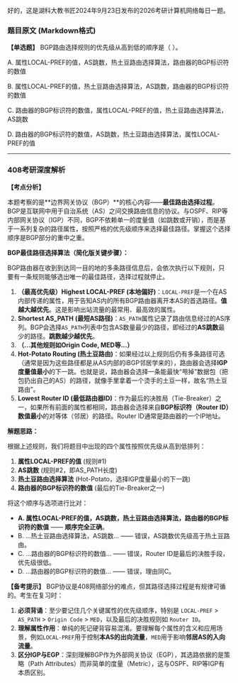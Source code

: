 好的，这是湖科大教书匠2024年9月23日发布的2026考研计算机网络每日一题。

### 题目原文 (Markdown格式)

**【单选题】** BGP路由选择规则的优先级从高到低的顺序是（ ）。

A. 属性LOCAL-PREF的值，AS跳数，热土豆路由选择算法，路由器的BGP标识符的数值 

B. 属性LOCAL-PREF的值，热土豆路由选择算法，AS跳数，路由器的BGP标识符的数值 

C. 路由器的BGP标识符的数值，属性LOCAL-PREF的值，热土豆路由选择算法，AS跳数 

D. 路由器的BGP标识符的数值，AS跳数，热土豆路由选择算法，属性LOCAL-PREF的值

------

### 408考研深度解析

**【考点分析】**

本题考察的是**边界网关协议（BGP）**的核心内容——**最佳路由选择过程**。BGP是互联网中用于自治系统（AS）之间交换路由信息的协议。与OSPF、RIP等内部网关协议（IGP）不同，BGP不依赖单一的度量值（如跳数或开销），而是基于一系列复杂的路径属性，按照严格的优先级顺序来选择最佳路径。掌握这个选择顺序是BGP部分的重中之重。

**BGP最佳路径选择算法（简化版关键步骤）：**

BGP路由器在收到到达同一目的地的多条路径信息后，会依次执行以下规则，只要有一条规则能够选出唯一的最佳路径，选择过程就停止。

1. **（最高优先级）Highest LOCAL-PREF (本地偏好)**：`LOCAL-PREF`是一个在AS内部传递的属性，用于告知AS内的所有BGP路由器离开本AS的首选路径。**值越大越优先**。这是影响出站流量的最常用、最高效的属性。
2. **Shortest AS_PATH (最短AS路径)**：`AS_PATH`属性记录了路由信息经过的AS序列。BGP会选择`AS_PATH`列表中包含AS数量最少的路径，即经过的**AS跳数**最少的路径。**跳数越少越优先**。
3. **（...其他规则如Origin Code, MED等...）**
4. **Hot-Potato Routing (热土豆路由)**：如果经过以上规则后仍有多条路径可选（通常是因为这些路径都是从AS内部的iBGP邻居学来的），路由器会选择**IGP度量值最小**的下一跳。也就是说，路由器会选择一条能最快“甩掉”数据包（把包扔出自己的AS）的路径，就像手里拿着一个烫手的土豆一样，故名“热土豆路由”。
5. **Lowest Router ID (最低路由器ID)**：作为最后的决胜局（Tie-Breaker）之一，如果所有前面的属性都相同，路由器会选择来自**BGP标识符（Router ID）数值最小**的对等体（邻居）的路径。Router ID通常是路由器的一个IP地址。

**解题思路：**

根据上述规则，我们将题目中出现的四个属性按照优先级从高到低排列：

1. **属性LOCAL-PREF的值** (规则#1)
2. **AS跳数** (规则#2，即AS_PATH长度)
3. **热土豆路由选择算法** (Hot-Potato，选择IGP度量最小的下一跳)
4. **路由器的BGP标识符的数值** (最后的Tie-Breaker之一)

将这个顺序与选项进行比对：

- **A. 属性LOCAL-PREF的值，AS跳数，热土豆路由选择算法，路由器的BGP标识符的数值** —— **顺序完全正确**。
- B. ...热土豆路由选择算法，AS跳数... —— 错误，AS跳数优先级高于热土豆路由。
- C. ...路由器的BGP标识符的数值... —— 错误，Router ID是最后的决胜手段，优先级很低。
- D. ...路由器的BGP标识符的数值... —— 错误，理由同C。

**【备考提示】** BGP协议是408网络部分的难点，但其路径选择过程是有规律可循的。考生在复习时：

1. **必须背诵**：至少要记住几个关键属性的优先级顺序，特别是 `LOCAL-PREF` > `AS_PATH` > `Origin Code` > `MED`，以及最后的决胜规则如 `Router ID`。
2. **理解属性作用**：单纯的死记硬背容易混淆。要理解每个属性的含义和应用场景，例如`LOCAL-PREF`用于控制**本AS的出向流量**，`MED`用于影响**邻居AS的入向流量**。
3. **区分IGP与EGP**：深刻理解BGP作为外部网关协议（EGP），其选路依据的是策略（Path Attributes）而非简单的度量（Metric），这与OSPF、RIP等IGP有本质区别。